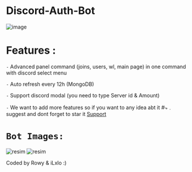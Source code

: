 # Discord-Auth-Bot
![image](https://user-images.githubusercontent.com/98545753/221368751-a07e8eea-ff4b-4525-a294-66c3df973b7b.png)

# Features :

`-` Advanced panel command (joins, users, wl, main page) in one command with discord select menu

`-` Auto refresh every 12h (MongoDB)

`-` Support discord modal (you need to type Server id & Amount)

`-` We want to add more features so if you want to any idea abt it #⤷﹒suggest and dont forget to star it [Support](https://discord.gg/4BZ4tCpnfT)


# `Bot Images:`

![resim](https://user-images.githubusercontent.com/98545753/221291339-d3f466c6-fa5b-4a1b-b6b3-50048a8e2953.png)
![resim](https://user-images.githubusercontent.com/98545753/221291784-4e25cb8e-f94c-4636-81e0-25060704ac50.png)





Coded by Rowy & iLxlo :)
